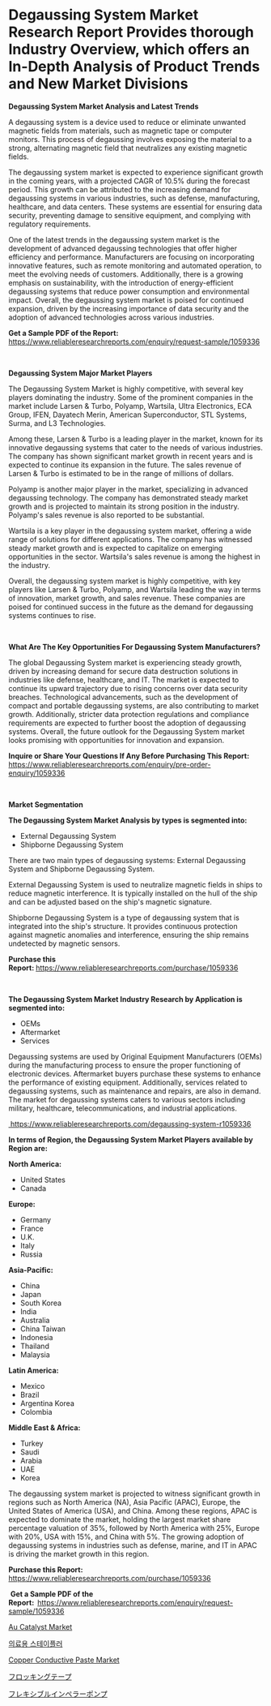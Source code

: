 <p><h1>Degaussing System Market Research Report Provides thorough Industry Overview, which offers an In-Depth Analysis of Product Trends and New Market Divisions</h1></p><p><strong>Degaussing System Market Analysis and Latest Trends</strong></p>
<p><p>A degaussing system is a device used to reduce or eliminate unwanted magnetic fields from materials, such as magnetic tape or computer monitors. This process of degaussing involves exposing the material to a strong, alternating magnetic field that neutralizes any existing magnetic fields.</p><p>The degaussing system market is expected to experience significant growth in the coming years, with a projected CAGR of 10.5% during the forecast period. This growth can be attributed to the increasing demand for degaussing systems in various industries, such as defense, manufacturing, healthcare, and data centers. These systems are essential for ensuring data security, preventing damage to sensitive equipment, and complying with regulatory requirements.</p><p>One of the latest trends in the degaussing system market is the development of advanced degaussing technologies that offer higher efficiency and performance. Manufacturers are focusing on incorporating innovative features, such as remote monitoring and automated operation, to meet the evolving needs of customers. Additionally, there is a growing emphasis on sustainability, with the introduction of energy-efficient degaussing systems that reduce power consumption and environmental impact. Overall, the degaussing system market is poised for continued expansion, driven by the increasing importance of data security and the adoption of advanced technologies across various industries.</p></p>
<p><strong>Get a Sample PDF of the Report:&nbsp;</strong> <a href="https://www.reliableresearchreports.com/enquiry/request-sample/1059336">https://www.reliableresearchreports.com/enquiry/request-sample/1059336</a></p>
<p>&nbsp;</p>
<p><strong>Degaussing System Major Market Players</strong></p>
<p><p>The Degaussing System Market is highly competitive, with several key players dominating the industry. Some of the prominent companies in the market include Larsen & Turbo, Polyamp, Wartsila, Ultra Electronics, ECA Group, IFEN, Dayatech Merin, American Superconductor, STL Systems, Surma, and L3 Technologies.</p><p>Among these, Larsen & Turbo is a leading player in the market, known for its innovative degaussing systems that cater to the needs of various industries. The company has shown significant market growth in recent years and is expected to continue its expansion in the future. The sales revenue of Larsen & Turbo is estimated to be in the range of millions of dollars.</p><p>Polyamp is another major player in the market, specializing in advanced degaussing technology. The company has demonstrated steady market growth and is projected to maintain its strong position in the industry. Polyamp's sales revenue is also reported to be substantial.</p><p>Wartsila is a key player in the degaussing system market, offering a wide range of solutions for different applications. The company has witnessed steady market growth and is expected to capitalize on emerging opportunities in the sector. Wartsila's sales revenue is among the highest in the industry.</p><p>Overall, the degaussing system market is highly competitive, with key players like Larsen & Turbo, Polyamp, and Wartsila leading the way in terms of innovation, market growth, and sales revenue. These companies are poised for continued success in the future as the demand for degaussing systems continues to rise.</p></p>
<p>&nbsp;</p>
<p><strong>What Are The Key Opportunities For Degaussing System Manufacturers?</strong></p>
<p><p>The global Degaussing System market is experiencing steady growth, driven by increasing demand for secure data destruction solutions in industries like defense, healthcare, and IT. The market is expected to continue its upward trajectory due to rising concerns over data security breaches. Technological advancements, such as the development of compact and portable degaussing systems, are also contributing to market growth. Additionally, stricter data protection regulations and compliance requirements are expected to further boost the adoption of degaussing systems. Overall, the future outlook for the Degaussing System market looks promising with opportunities for innovation and expansion.</p></p>
<p><strong>Inquire or Share Your Questions If Any Before Purchasing This Report:</strong> <a href="https://www.reliableresearchreports.com/enquiry/pre-order-enquiry/1059336">https://www.reliableresearchreports.com/enquiry/pre-order-enquiry/1059336</a></p>
<p>&nbsp;</p>
<p><strong>Market Segmentation</strong></p>
<p><strong>The Degaussing System Market Analysis by types is segmented into:</strong></p>
<p><ul><li>External Degaussing System</li><li>Shipborne Degaussing System</li></ul></p>
<p><p>There are two main types of degaussing systems: External Degaussing System and Shipborne Degaussing System. </p><p>External Degaussing System is used to neutralize magnetic fields in ships to reduce magnetic interference. It is typically installed on the hull of the ship and can be adjusted based on the ship's magnetic signature.</p><p>Shipborne Degaussing System is a type of degaussing system that is integrated into the ship's structure. It provides continuous protection against magnetic anomalies and interference, ensuring the ship remains undetected by magnetic sensors.</p></p>
<p><strong>Purchase this Report:&nbsp;</strong><a href="https://www.reliableresearchreports.com/purchase/1059336">https://www.reliableresearchreports.com/purchase/1059336</a></p>
<p>&nbsp;</p>
<p><strong>The Degaussing System Market Industry Research by Application is segmented into:</strong></p>
<p><ul><li>OEMs</li><li>Aftermarket</li><li>Services</li></ul></p>
<p><p>Degaussing systems are used by Original Equipment Manufacturers (OEMs) during the manufacturing process to ensure the proper functioning of electronic devices. Aftermarket buyers purchase these systems to enhance the performance of existing equipment. Additionally, services related to degaussing systems, such as maintenance and repairs, are also in demand. The market for degaussing systems caters to various sectors including military, healthcare, telecommunications, and industrial applications.</p></p>
<p><a href="https://www.reliableresearchreports.com/degaussing-system-r1059336">&nbsp;https://www.reliableresearchreports.com/degaussing-system-r1059336</a></p>
<p><strong>In terms of Region, the Degaussing System Market Players available by Region are:</strong></p>
<p>
    <p> <strong> North America: </strong>
        <ul>
            <li>United States</li>
            <li>Canada</li>
        </ul>
        </p> 
    <p> <strong> Europe: </strong>
        <ul>
            <li>Germany</li>
            <li>France</li>
            <li>U.K.</li>
            <li>Italy</li>
            <li>Russia</li>
        </ul>
        </p> 
    <p> <strong> Asia-Pacific: </strong>
        <ul>
            <li>China</li>
            <li>Japan</li>
            <li>South Korea</li>
            <li>India</li>
            <li>Australia</li>
            <li>China Taiwan</li>
            <li>Indonesia</li>
            <li>Thailand</li>
            <li>Malaysia</li>
        </ul>
        </p> 
    <p> <strong> Latin America: </strong>
        <ul>
            <li>Mexico</li>
            <li>Brazil</li>
            <li>Argentina Korea</li>
            <li>Colombia</li>
        </ul>
        </p> 
    <p> <strong> Middle East & Africa: </strong>
        <ul>
            <li>Turkey</li>
            <li>Saudi</li>
            <li>Arabia</li>
            <li>UAE</li>
            <li>Korea</li>
        </ul>
    </p>
    </p>
<p><p>The degaussing system market is projected to witness significant growth in regions such as North America (NA), Asia Pacific (APAC), Europe, the United States of America (USA), and China. Among these regions, APAC is expected to dominate the market, holding the largest market share percentage valuation of 35%, followed by North America with 25%, Europe with 20%, USA with 15%, and China with 5%. The growing adoption of degaussing systems in industries such as defense, marine, and IT in APAC is driving the market growth in this region.</p></p>
<p><strong>Purchase this Report: </strong><a href="https://www.reliableresearchreports.com/purchase/1059336">https://www.reliableresearchreports.com/purchase/1059336</a></p>
<p>&nbsp;<strong>Get a Sample PDF of the Report:&nbsp;&nbsp;</strong><a href="https://www.reliableresearchreports.com/enquiry/request-sample/1059336">https://www.reliableresearchreports.com/enquiry/request-sample/1059336</a></p>
<p><strong></strong></p>
<p><p><a href="https://issuu.com/reportprime-2/docs/au-catalyst-market-size-2030.pptx">Au Catalyst Market</a></p><p><a href="https://github.com/WilburKihn5676/Market-Research-Report-List-1/blob/main/642069130525.md">의료용 스테이플러</a></p><p><a href="https://issuu.com/reportprime-2/docs/copper-conductive-paste-market-size-2030.pptx">Copper Conductive Paste Market</a></p><p><a href="https://github.com/dzy793153605/Market-Research-Report-List-1/blob/main/625571333205.md">フロッキングテープ</a></p><p><a href="https://medium.com/@colbu56546/%E3%83%95%E3%83%AC%E3%82%AD%E3%82%B7%E3%83%96%E3%83%AB%E3%82%A4%E3%83%B3%E3%83%9A%E3%83%A9%E3%83%9D%E3%83%B3%E3%83%97%E3%81%AE%E5%B8%82%E5%A0%B4%E5%B1%95%E6%9C%9B-%E7%94%A3%E6%A5%AD%E6%A6%82%E8%A6%81%E3%81%A8%E4%BA%88%E6%B8%AC-2024%E5%B9%B4%E3%81%8B%E3%82%892031%E5%B9%B4-8d12eb7dbe34">フレキシブルインペラーポンプ</a></p></p>